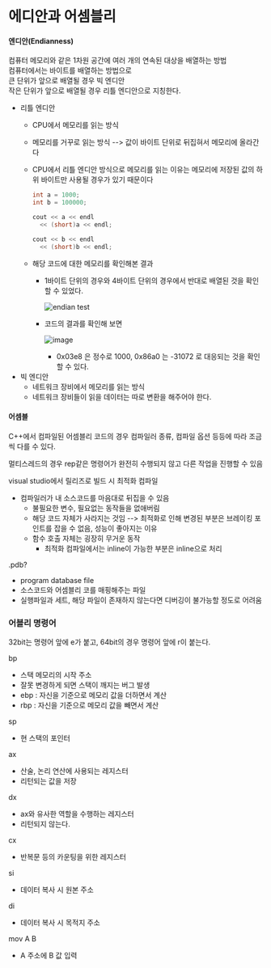 # 에디안과 어셈블리

#### 엔디안\(Endianness\)

컴퓨터 메모리와 같은 1차원 공간에 여러 개의 연속된 대상을 배열하는 방법  
컴퓨터에서는 바이트를 배열하는 방법으로  
큰 단위가 앞으로 배열될 경우 빅 엔디안  
작은 단위가 앞으로 배열될 경우 리틀 엔디안으로 지칭한다.

* 리틀 엔디안
  * CPU에서 메모리를 읽는 방식
  * 메모리를 거꾸로 읽는 방식 --&gt; 값이 바이트 단위로 뒤집혀서 메모리에 올라간다
  * CPU에서 리틀 엔디안 방식으로 메모리를 읽는 이유는 메모리에 저장된 값의 하위 바이트만 사용될 경우가 있기 때문이다

    ```cpp
    int a = 1000;
    int b = 100000;

    cout << a << endl
      << (short)a << endl;

    cout << b << endl
      << (short)b << endl;
    ```

  * 해당 코드에 대한 메모리를 확인해본 결과

    * 1바이트 단위의 경우와 4바이트 단위의 경우에서 반대로 배열된 것을 확인할 수 있었다.

      ![endian test](https://user-images.githubusercontent.com/29733789/111101700-ccee8a00-858d-11eb-86cd-3920a7a37eac.png)

    * 코드의 결과를 확인해 보면

      ![image](https://user-images.githubusercontent.com/29733789/111101965-5605c100-858e-11eb-8186-c64f3ac073b5.png)

      * 0x03e8 은 정수로 1000, 0x86a0 는 -31072 로 대응되는 것을 확인할 수 있다.
* 빅 엔디안
  * 네트워크 장비에서 메모리를 읽는 방식
  * 네트워크 장비들이 읽을 데이터는 따로 변환을 해주어야 한다.



#### 어셈블

C++에서 컴파일된 어셈블리 코드의 경우 컴파일러 종류, 컴파일 옵션 등등에 따라 조금씩 다를 수 있다.

멀티스레드의 경우 rep같은 명령어가 완전히 수행되지 않고 다른 작업을 진행할 수 있음

visual studio에서 릴리즈로 빌드 시 최적화 컴파일

* 컴파일러가 내 소스코드를 마음대로 뒤집을 수 있음
  * 불필요한 변수, 필요없는 동작들을 없애버림
  * 해당 코드 자체가 사라지는 것임 --&gt; 최적화로 인해 변경된 부분은 브레이킹 포인트를 잡을 수 없음, 성능이 좋아지는 이유
  * 함수 호출 자체는 굉장히 무거운 동작
    * 최적화 컴파일에서는 inline이 가능한 부분은 inline으로 처리

.pdb?

* program database file
* 소스코드와 어셈블리 코를 매핑해주는 파일
* 실행파일과 세트, 해당 파일이 존재하지 않는다면 디버깅이 불가능할 정도로 어려움



### 어블리 명령어

32bit는 명령어 앞에 e가 붙고, 64bit의 경우 명령어 앞에 r이 붙는다.

bp

* 스택 메모리의 시작 주소
* 잘못 변경하게 되면 스택이 깨지는 버그 발생
* ebp : 자신을 기준으로 메모리 값을 더하면서 계산
* rbp : 자신을 기준으로 메모리 값을 빼면서 계산

sp

* 현 스택의 포인터

ax

* 산술, 논리 연산에 사용되는 레지스터
* 리턴되는 값을 저장

dx

* ax와 유사한 역할을 수행하는 레지스터
* 리턴되지 않는다.

cx

* 반복문 등의 카운팅을 위한 레지스터

si

* 데이터 복사 시 원본 주소

di

* 데이터 복사 시 목적지 주소

mov A B

* A 주소에 B 값 입력

